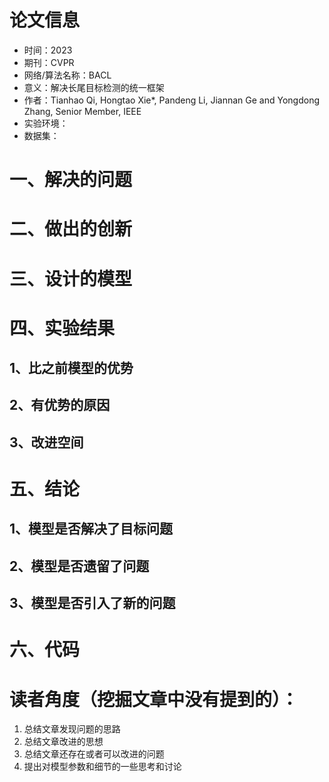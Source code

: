 # 论文信息
- 时间：2023
- 期刊：CVPR
- 网络/算法名称：BACL
- 意义：解决长尾目标检测的统一框架
- 作者：Tianhao Qi, Hongtao Xie*, Pandeng Li, Jiannan Ge and Yongdong Zhang, Senior Member, IEEE
- 实验环境：
- 数据集：
# 一、解决的问题

# 二、做出的创新

# 三、设计的模型

# 四、实验结果

## 1、比之前模型的优势

## 2、有优势的原因

## 3、改进空间

# 五、结论

## 1、模型是否解决了目标问题

## 2、模型是否遗留了问题

## 3、模型是否引入了新的问题

# 六、代码

# 读者角度（挖掘文章中没有提到的）：
1. 总结文章发现问题的思路
2. 总结文章改进的思想
3. 总结文章还存在或者可以改进的问题
4. 提出对模型参数和细节的一些思考和讨论